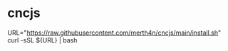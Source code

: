# cncjs
 
URL="https://raw.githubusercontent.com/merth4n/cncjs/main/install.sh"
curl -sSL ${URL} | bash